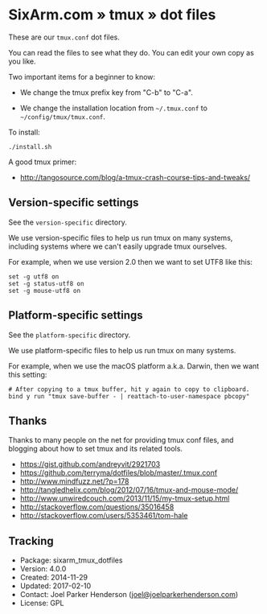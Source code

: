 # SixArm.com » tmux » dot files

These are our `tmux.conf` dot files.

You can read the files to see what they do. You can edit your own copy as you like.

Two important items for a beginner to know:

  * We change the tmux prefix key from "C-b" to "C-a".

  * We change the installation location from `~/.tmux.conf` to `~/config/tmux/tmux.conf`.

To install:

```
./install.sh
```

A good tmux primer:

* http://tangosource.com/blog/a-tmux-crash-course-tips-and-tweaks/


## Version-specific settings

See the `version-specific` directory.

We use version-specific files to help us run tmux on many systems,
including systems where we can't easily upgrade tmux ourselves.

For example, when we use version 2.0 then we want to set UTF8 like this:

    set -g utf8 on
    set -g status-utf8 on
    set -g mouse-utf8 on


## Platform-specific settings

See the `platform-specific` directory.

We use platform-specific files to help us run tmux on many systems.

For example, when we use the macOS platform a.k.a. Darwin,
then we want this setting:

    # After copying to a tmux buffer, hit y again to copy to clipboard.
    bind y run "tmux save-buffer - | reattach-to-user-namespace pbcopy"


## Thanks

Thanks to many people on the net for providing tmux conf files,
and blogging about how to set tmux and its related tools.

  * https://gist.github.com/andreyvit/2921703
  * https://github.com/terryma/dotfiles/blob/master/.tmux.conf
  * http://www.mindfuzz.net/?p=178
  * http://tangledhelix.com/blog/2012/07/16/tmux-and-mouse-mode/
  * http://www.unwiredcouch.com/2013/11/15/my-tmux-setup.html
  * http://stackoverflow.com/questions/35016458
  * http://stackoverflow.com/users/5353461/tom-hale

## Tracking

* Package: sixarm_tmux_dotfiles
* Version: 4.0.0
* Created: 2014-11-29
* Updated: 2017-02-10
* Contact: Joel Parker Henderson (joel@joelparkerhenderson.com)
* License: GPL
